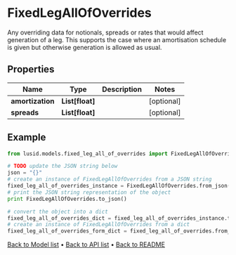 # FixedLegAllOfOverrides

Any overriding data for notionals, spreads or rates that would affect generation of a leg.  This supports the case where an amortisation schedule is given but otherwise generation is allowed as usual.

## Properties
Name | Type | Description | Notes
------------ | ------------- | ------------- | -------------
**amortization** | **List[float]** |  | [optional] 
**spreads** | **List[float]** |  | [optional] 

## Example

```python
from lusid.models.fixed_leg_all_of_overrides import FixedLegAllOfOverrides

# TODO update the JSON string below
json = "{}"
# create an instance of FixedLegAllOfOverrides from a JSON string
fixed_leg_all_of_overrides_instance = FixedLegAllOfOverrides.from_json(json)
# print the JSON string representation of the object
print FixedLegAllOfOverrides.to_json()

# convert the object into a dict
fixed_leg_all_of_overrides_dict = fixed_leg_all_of_overrides_instance.to_dict()
# create an instance of FixedLegAllOfOverrides from a dict
fixed_leg_all_of_overrides_form_dict = fixed_leg_all_of_overrides.from_dict(fixed_leg_all_of_overrides_dict)
```
[Back to Model list](../README.md#documentation-for-models) &#8226; [Back to API list](../README.md#documentation-for-api-endpoints) &#8226; [Back to README](../README.md)


